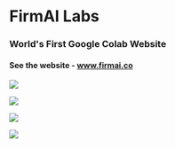 # FirmAI Labs

### World's First Google Colab Website

#### See the website - www.firmai.co

![](https://docs.google.com/drawings/d/e/2PACX-1vS1c8d2JLvMnIEMtgQMSKf3RoMvLx6_ejBT4AWhExxz7F-D7QueyTDPL3uaMIay7hMm0-YgKb_HEawl/pub?w=959&h=473)

![](https://docs.google.com/drawings/d/e/2PACX-1vRAeSUcV3oIPNBXbbQz13vLnnNGD26jh394ZwMM-t6xxvHyXSxiqNiTRucK5sNwsYfy6ifuZVLzbXCa/pub?w=957&h=417)

![](https://docs.google.com/drawings/d/e/2PACX-1vRSaFuOXMSI4lh3odYpwGxTOW7tqYECYzk8p-V38x1CMbb0Ofzn2c9lT_EtqcLO3jd-R71ydXHkR_oJ/pub?w=955&h=337)

![](https://docs.google.com/drawings/d/e/2PACX-1vRIB8By7YugPY7qSoPOlvtjuWto9k6ud39fZMCQ8YO-n37xJ4mQgyJ_DJLtbbGKUlE2KjLMO4Gk0uMO/pub?w=1155&h=650)
